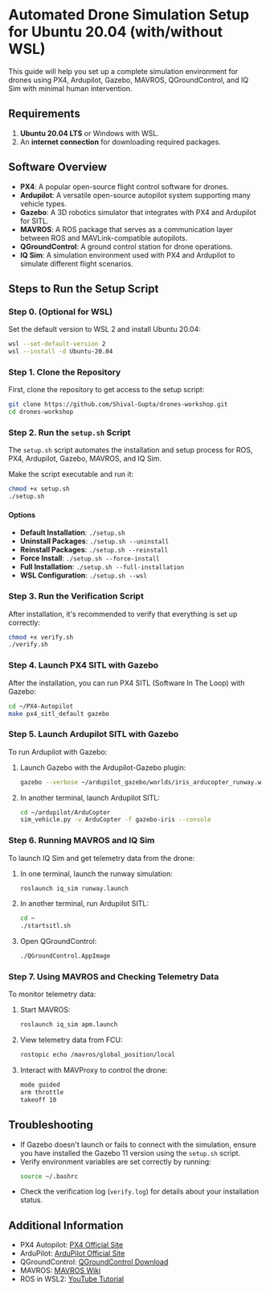 # Automated Drone Simulation Setup for Ubuntu 20.04 (with/without WSL)

This guide will help you set up a complete simulation environment for drones using PX4, Ardupilot, Gazebo, MAVROS, QGroundControl, and IQ Sim with minimal human intervention.

## Requirements

1. **Ubuntu 20.04 LTS** or Windows with WSL.
2. An **internet connection** for downloading required packages.

## Software Overview

- **PX4**: A popular open-source flight control software for drones.
- **Ardupilot**: A versatile open-source autopilot system supporting many vehicle types.
- **Gazebo**: A 3D robotics simulator that integrates with PX4 and Ardupilot for SITL.
- **MAVROS**: A ROS package that serves as a communication layer between ROS and MAVLink-compatible autopilots.
- **QGroundControl**: A ground control station for drone operations.
- **IQ Sim**: A simulation environment used with PX4 and Ardupilot to simulate different flight scenarios.

## Steps to Run the Setup Script

### Step 0. (Optional for WSL)
Set the default version to WSL 2 and install Ubuntu 20.04:
```bash
wsl --set-default-version 2
wsl --install -d Ubuntu-20.04

```

### Step 1. Clone the Repository

First, clone the repository to get access to the setup script:
```bash
git clone https://github.com/Shival-Gupta/drones-workshop.git
cd drones-workshop

```

### Step 2. Run the `setup.sh` Script

The `setup.sh` script automates the installation and setup process for ROS, PX4, Ardupilot, Gazebo, MAVROS, and IQ Sim.

Make the script executable and run it:
```bash
chmod +x setup.sh
./setup.sh

```

#### Options
- **Default Installation**: `./setup.sh`
- **Uninstall Packages**: `./setup.sh --uninstall`
- **Reinstall Packages**: `./setup.sh --reinstall`
- **Force Install**: `./setup.sh --force-install`
- **Full Installation**: `./setup.sh --full-installation`
- **WSL Configuration**: `./setup.sh --wsl`

### Step 3. Run the Verification Script

After installation, it's recommended to verify that everything is set up correctly:
```bash
chmod +x verify.sh
./verify.sh

```

### Step 4. Launch PX4 SITL with Gazebo

After the installation, you can run PX4 SITL (Software In The Loop) with Gazebo:
```bash
cd ~/PX4-Autopilot
make px4_sitl_default gazebo

```

### Step 5. Launch Ardupilot SITL with Gazebo

To run Ardupilot with Gazebo:
1. Launch Gazebo with the Ardupilot-Gazebo plugin:
   ```bash
   gazebo --verbose ~/ardupilot_gazebo/worlds/iris_arducopter_runway.world

   ```
2. In another terminal, launch Ardupilot SITL:
   ```bash
   cd ~/ardupilot/ArduCopter
   sim_vehicle.py -v ArduCopter -f gazebo-iris --console

   ```

### Step 6. Running MAVROS and IQ Sim

To launch IQ Sim and get telemetry data from the drone:
1. In one terminal, launch the runway simulation:
   ```bash
   roslaunch iq_sim runway.launch
   
   ```
2. In another terminal, run Ardupilot SITL:
   ```bash
   cd ~
   ./startsitl.sh

   ```
3. Open QGroundControl:
   ```bash
   ./QGroundControl.AppImage

   ```

### Step 7. Using MAVROS and Checking Telemetry Data

To monitor telemetry data:
1. Start MAVROS:
   ```bash
   roslaunch iq_sim apm.launch

   ```
2. View telemetry data from FCU:
   ```bash
   rostopic echo /mavros/global_position/local

   ```
3. Interact with MAVProxy to control the drone:
   ```bash
   mode guided
   arm throttle
   takeoff 10

   ```

## Troubleshooting

- If Gazebo doesn't launch or fails to connect with the simulation, ensure you have installed the Gazebo 11 version using the `setup.sh` script.
- Verify environment variables are set correctly by running:
  ```bash
  source ~/.bashrc
  
  ```
- Check the verification log (`verify.log`) for details about your installation status.

## Additional Information

- PX4 Autopilot: [PX4 Official Site](https://px4.io/)
- ArduPilot: [ArduPilot Official Site](https://ardupilot.org/)
- QGroundControl: [QGroundControl Download](https://qgroundcontrol.com/)
- MAVROS: [MAVROS Wiki](https://wiki.ros.org/mavros)
- ROS in WSL2: [YouTube Tutorial](https://youtu.be/DW7l9LHdK5c?si=ltJt0esJWsJj9lDu)
